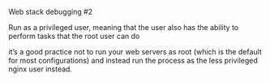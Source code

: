 Web stack debugging #2

Run as a privileged user, meaning that the user also has the ability to perform tasks that the root user can do

it’s a good practice not to run your web servers as root (which is the default for most configurations) and instead run the process as the less privileged nginx user instead.
